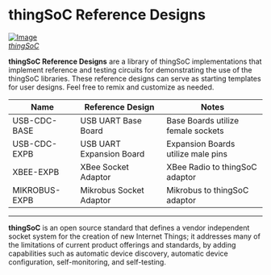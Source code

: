 # thingSoC Reference Designs

[![Image](http://thingsoc.github.io/img/projects/thingSoC/thingSoC_thumb.png?raw=true)  
*thingSoC*](http://thingsoc.github.io)

**thingSoC Reference Designs** are a library of thingSoC implementations that implement
 reference and testing circuits for demonstrating the use of the thingSoC libraries.
These reference designs can serve as starting templates for user designs.
Feel free to remix and customize as needed.


Name           | Reference Design         | Notes 
------------   | ------------------------ | -----
USB-CDC-BASE   | USB UART Base Board      | Base Boards utilize female sockets        
USB-CDC-EXPB   | USB UART Expansion Board | Expansion Boards utilize male pins        
XBEE-EXPB      | XBee Socket Adaptor      | XBee Radio to thingSoC adaptor        
MIKROBUS-EXPB  | Mikrobus Socket Adaptor  | Mikrobus to thingSoC adaptor        
---------------------------------------------------------------



**thingSoC** is an open source standard that defines a
vendor independent socket system for the creation of new Internet Things;
it addresses many of the limitations of current product offerings
and standards, by adding capabilities such as automatic device discovery, 
automatic device configuration, self-monitoring, and self-testing. 

